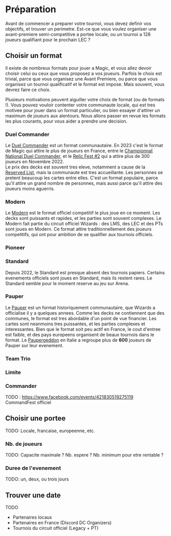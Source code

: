 # Préparation

Avant de commencer a preparer votre tournoi, vous devez definir vos objectifs, et trouver un perimetre. Est-ce que vous voulez organiser une avant-premiere semi-competitive a portee locale, ou un tournoi a 128 joueurs qualifiant pour le prochain LEC ?


## Choisir un format

Il existe de nombreux formats pour jouer a Magic, et vous allez devoir choisir celui ou ceux que vous proposez a vos joueurs. Parfois le choix est trivial, parce que vous organisez une Avant Premiere, ou parce que vous organisez un tournoi qualificatif et le format est impose. Mais souvent, vous devrez faire ce choix.

Plusieurs motivations peuvent aiguiller votre choix de format (ou de formats !). Vous pouvez vouloir contenter votre communaute locale, qui est tres motivee pour jouer dans un format particulier, ou bien essayer d'attirer un maximum de joueurs aux alentours. Nous allons passer en revue les formats les plus courants, pour vous aider a prendre une decision.


### Duel Commander

Le [Duel Commander](https://www.mtgdc.info/) est un format communautaire. En 2023 c'est le format de Magic qui attire le plus de joueurs en France, entre le [Championnat National Duel Commander](https://mtgprime.fr/championnat-national-duel-commander-2023/), et le [Relic Fest #2](https://www.facebook.com/events/705008923929286) qui a attire plus de 300 joueurs en Novembre 2022.  
Le prix des decks est souvent tres eleve, notamment a cause de la [Reserved List](https://mtg.fandom.com/wiki/Reserved_List), mais la communaute est tres accueillante. Les personnes se pretent beaucoup les cartes entre elles. C'est un format populaire, parce qu'il attire un grand nombre de personnes, mais aussi parce qu'il attire des joueurs moins aguerris.


### Modern

Le [Modern](https://magic.wizards.com/en/formats/modern) est le format officiel competitif le plus joue en ce moment. Les decks sont puissants et rapides, et les parties sont souvent complexes. Le Modern fait partie du circuit officiel Wizards : des LMS, des LEC et des PTs sont joues en Modern. Ce format attire traditionnellement des joueurs competitifs, qui ont pour ambition de se qualifier aux tournois officiels.


### Pioneer


### Standard

Depuis 2022, le Standard est presque absent des tournois papiers. Certains evenements officiels sont joues en Standard, mais ils restent rares. Le Standard semble pour le moment reserve au jeu sur Arena.


### Pauper

Le [Pauper](https://magic.wizards.com/en/formats/pauper) est un format historiquement communautaire, que Wizards a officialise il y a quelques annees. Comme les decks ne contiennent que des communes, le format est tres abordable d'un point de vue financier. Les cartes sont neanmoins tres puissantes, et les parties complexes et interessantes.
Bien que le format soit peu actif en France, le cout d'entree est faible, et des pays europeens organisent de beaux tournois dans le format. Le [Paupergeddon](https://mtg.cardsrealm.com/en-us/articles/paupergeddon-tournament-top-8-decklist-614-players) en Italie a regroupe plus de **600** joueurs de Pauper sur leur evenement.


### Team Trio


### Limite


### Commander

TODO : https://www.facebook.com/events/421830519275119  
CommandFest officiel


## Choisir une portee

TODO: Locale, francaise, europeenne, etc.


### Nb. de joueurs

TODO: Capacite maximale ? Nb. espere ? Nb. minimum pour etre rentable ?


### Duree de l'evenement

TODO: un, deux, ou trois jours


## Trouver une date

TODO

- Partenaires locaux  
- Partenaires en France (Discord DC Organizers)  
- Tournois du circuit officiel (Legacy + PT)  
